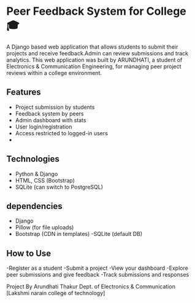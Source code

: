 # Peer Feedback System for College 🎓
A Django based web application that allows students to submit their projects and receive feedback.Admin can review submissions and track analytics.
This web application was built by ARUNDHATI, a student of Electronics & Communication Engineering, for managing peer project reviews within a college environment.

## Features
- Project submission by students
- Feedback system by peers
- Admin dashboard with stats
- User login/registration
- Access restricted to logged-in users
- 
## Technologies
- Python & Django
- HTML, CSS (Bootstrap)
- SQLite (can switch to PostgreSQL)

 ## dependencies  
 - Django
 - Pillow (for file uploads)
 - Bootstrap (CDN in templates)
 -SQLite (default DB)

 ## How to Use
-Register as a student
-Submit a project
-View your dashboard
-Explore peer submissions and give feedback
-Track submissions and responses

Project By
Arundhati Thakur
Dept. of Electronics & Communication
[Lakshmi narain college of technology]
